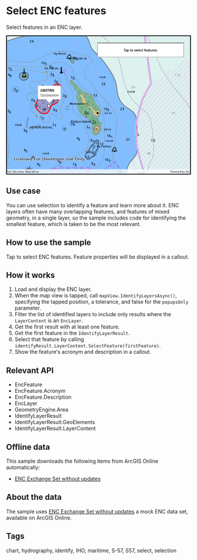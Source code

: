 # Select ENC features

Select features in an ENC layer.

![Image of select ENC features](SelectEncFeatures.jpg)

## Use case

You can use selection to identify a feature and learn more about it. ENC layers often have many overlapping features, and features of mixed geometry, in a single layer, so the sample includes code for identifying the smallest feature, which is taken to be the most relevant.

## How to use the sample

Tap to select ENC features. Feature properties will be displayed in a callout.

## How it works

1. Load and display the ENC layer.
2. When the map view is tapped, call `mapView.IdentifyLayersAsync()`, specifying the tapped position, a tolerance, and false for the `popupsOnly` parameter.
3. Filter the list of identified layers to include only results where the `LayerContent` is an `EncLayer`.
4. Get the first result with at least one feature.
5. Get the first feature in the `IdentifyLayerResult`.
6. Select that feature by calling `identifyResult.LayerContent.SelectFeature(firstFeature)`.
7. Show the feature's acronym and description in a callout.

## Relevant API

* EncFeature
* EncFeature.Acronym
* EncFeature.Description
* EncLayer
* GeometryEngine.Area
* IdentifyLayerResult
* IdentifyLayerResult.GeoElements
* IdentifyLayerResult.LayerContent

## Offline data

This sample downloads the following items from ArcGIS Online automatically:

* [ENC Exchange Set without updates](https://www.arcgis.com/home/item.html?id=9d2987a825c646468b3ce7512fb76e2d)

## About the data

The sample uses [ENC Exchange Set without updates](https://www.arcgis.com/home/item.html?id=9d2987a825c646468b3ce7512fb76e2d) a mock ENC data set, available on ArcGIS Online.

## Tags

chart, hydrography, identify, IHO, maritime, S-57, S57, select, selection